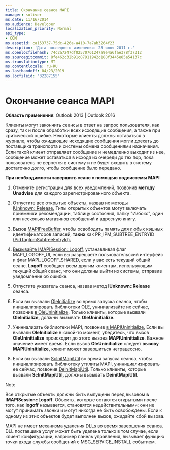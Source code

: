 ```yaml
---
title: Окончание сеанса MAPI
manager: soliver
ms.date: 11/16/2014
ms.audience: Developer
localization_priority: Normal
api_type:
- COM
ms.assetid: ca153737-75dc-426a-a410-7a7ab3264f23
description: 'Дата последнего изменения: 23 июля 2011 г.'
ms.openlocfilehash: 74c2a7247df02570761247a9e4a6fae378f37312
ms.sourcegitcommit: 8fe462c32b91c87911942c188f3445e85a54137c
ms.translationtype: MT
ms.contentlocale: ru-RU
ms.lasthandoff: 04/23/2019
ms.locfileid: "32287155"
---
```

# <a name="ending-a-mapi-session"></a>Окончание сеанса MAPI

  
  
**Область применения**: Outlook 2013 | Outlook 2016 
  
Клиенты могут закончить сеансы в ответ на запрос пользователя, как сразу, так и после обработки всех исходящие сообщения, а также при критической ошибке. Некоторые клиенты должны оставаться в журнале, чтобы ожидающие исходящие сообщения могли доехать до поставщика транспорта и системы обмена сообщениями назначения. Если такой клиент отправляет сообщение и немедленно выходит из нее, сообщение может оставаться в исходя из очереди до тех пор, пока пользователь не вернется в систему и не будет входить в систему достаточно долго, чтобы сообщение было передано.
  
 **При необходимости завершить сеанс с помощью подсистемы MAPI**
  
1. Отмените регистрации для всех уведомлений, позвонив **методу Unadvise** для каждого зарегистрированного объекта. 
    
2. Отпустите все открытые объекты, назвав их [методы IUnknown::Release.](https://msdn.microsoft.com/library/ms682317%28VS.85%29.aspx) Типы открытых объектов могут включать приемники рекомендации, таблицу состояния, папку "Избокс", один или несколько магазинов сообщений и адресную книгу. 
    
3. Вызов [MAPIFreeBuffer,](mapifreebuffer.md) чтобы освободить память для любых кэшных идентификаторов записей, **таких** как PR_IPM_SUBTREE_ENTRYID [(PidTagIpmSubtreeEntryId).](pidtagipmsubtreeentryid-canonical-property.md)
    
4. [Вызывайте IMAPISession::Logoff](imapisession-logoff.md), устанавливая флаг MAPI_LOGOFF_UI, если вы разрешаете пользовательский интерфейс и флаг MAPI_LOGOFF_SHARED, если у вас есть текущий общий сеанс. **Logoff** сообщает всем другим клиентам, использующим текущий общий сеанс, что они должны выйти из системы, отправив уведомление об ошибке. 
    
5. Отпустите указатель сеанса, назвав метод **IUnknown::Release** сеанса. 
    
6. Если вы вызвали [OleInitialize](https://msdn.microsoft.com/library/ms690134%28v=VS.85%29.aspx) во время запуска сеанса, чтобы инициализировать библиотеки OLE, униниализайте их сейчас, позвонив [в OleUninitialize](https://msdn.microsoft.com/library/ms691326%28VS.85%29.aspx). Только клиенты, которые вызвали **OleInitialize,** должны вызывать **OleUninitialize.** 
    
7. Униниализать библиотеки MAPI, позвонив [в MAPIUninitialize.](mapiuninitialize.md) Если вы вызвали **OleInitialize** в какой-то момент, убедитесь, что вызов **OleUninitialize** происходит до этого вызова **MAPIUninitialize**. Важное значение имеет время. Если вызов **OleUninitialize** следует **вызову MAPIUninitialize,** клиент может завершиться неграцессно. 
    
8. Если вы вызвали [ScInitMapiUtil](scinitmapiutil.md) во время запуска сеанса, чтобы инициализировать библиотеку утилиты MAPI, унинициализировать ее сейчас, позвонив [DeinitMapiUtil](deinitmapiutil.md). Только клиенты, которые вызвали **ScInitMapiUtil,** должны вызывать **DeinitMapiUtil.**
    
> [!NOTE]
> Все открытые объекты должны быть выпущены перед вызовом **в IMAPISession::Logoff**. Объекты, которые остаются открытыми после того, как **logoff** называется, становятся недействительными; они не могут принимать звонки и могут никогда не быть освобождены. Если к одному из этих объектов будет выполнен вызов, ожидайте сбой вызова. 
  
 MAPI не имеет механизма удаления DLLs во время завершения сеанса. DLL поставщика услуг может быть удалена только в том случае, если клиент конфигурации, например панель управления, вызывает функцию точки входа службы сообщений с MSG_SERVICE_INSTALL событием. 
  


